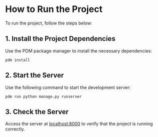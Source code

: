 # How to Run the Project
To run the project, follow the steps below:

## 1. Install the Project Dependencies
Use the PDM package manager to install the necessary dependencies:
```
pdm install
```

## 2. Start the Server
Use the following command to start the development server:
```
pdm run python manage.py runserver
```

## 3. Check the Server
Access the server at [localhost:8000](http://localhost:8000/) to verify that the project is running correctly.
